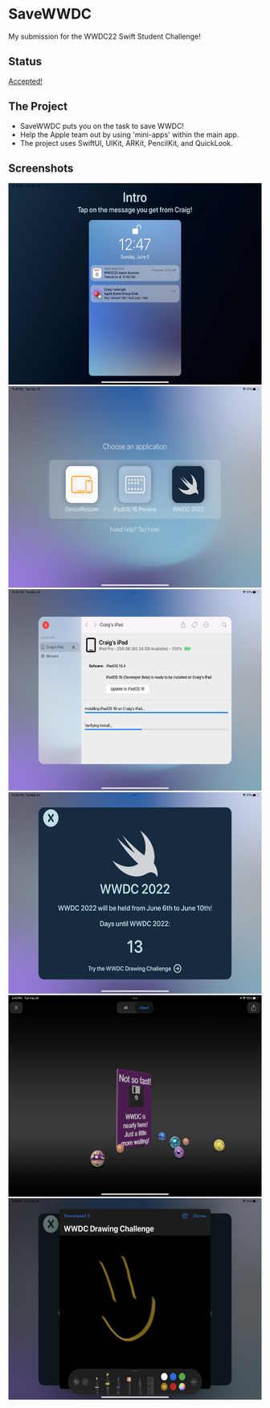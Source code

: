 # SaveWWDC
My submission for the WWDC22 Swift Student Challenge!

## Status
[Accepted!](https://twitter.com/vedantapps/status/1529119758729195520?s=21&t=u2HnFlpK_nBo2hi4obln1A) 

## The Project
- SaveWWDC puts you on the task to save WWDC! 
- Help the Apple team out by using 'mini-apps' within the main app.
- The project uses SwiftUI, UIKit, ARKit, PencilKit, and QuickLook.

## Screenshots 
<p>
  <img src="Screenshots/WWDC-1.jpeg" height="400">
  <img src="Screenshots/WWDC-2.jpeg" height="400">
  <img src="Screenshots/WWDC-3.jpeg" height="400">
  <img src="Screenshots/WWDC-4.jpeg" height="400">
  <img src="Screenshots/WWDC-5.PNG" height="400">
  <img src="Screenshots/WWDC-6.PNG" height="400">
</p>
